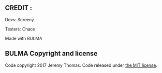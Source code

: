 
## CREDIT :

Devs: Screeny

Testers: Chaos

Made with BULMA

## BULMA Copyright and license

Code copyright 2017 Jeremy Thomas. Code released under [the MIT license](https://github.com/jgthms/bulma-start/blob/master/LICENSE).
